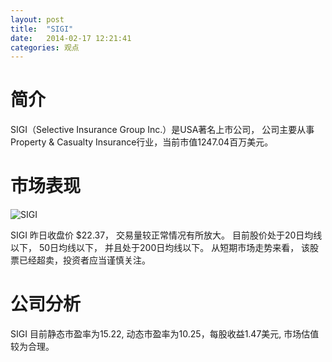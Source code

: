 ```yaml
---
layout: post
title:  "SIGI"
date:   2014-02-17 12:21:41
categories: 观点
---
```


# 简介
SIGI（Selective Insurance Group Inc.）是USA著名上市公司，
公司主要从事Property & Casualty Insurance行业，当前市值1247.04百万美元。

# 市场表现

![SIGI](http://finviz.com/chart.ashx?t=SIGI&ty=c&ta=1&p=d&s=l)

SIGI 昨日收盘价 $22.37，
交易量较正常情况有所放大。
目前股价处于20日均线以下，
50日均线以下，
并且处于200日均线以下。
从短期市场走势来看，
该股票已经超卖，投资者应当谨慎关注。

# 公司分析
SIGI 目前静态市盈率为15.22, 动态市盈率为10.25，每股收益1.47美元,
市场估值较为合理。
